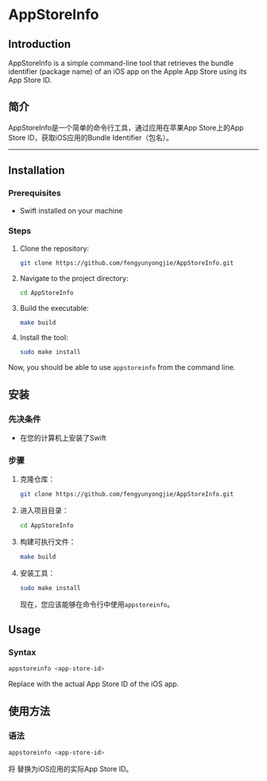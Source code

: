 # AppStoreInfo
## Introduction
AppStoreInfo is a simple command-line tool that retrieves the bundle identifier (package name) of an iOS app on the Apple App Store using its App Store ID.
## 简介

AppStoreInfo是一个简单的命令行工具，通过应用在苹果App Store上的App Store ID，获取iOS应用的Bundle Identifier（包名）。

--- 
## Installation
### Prerequisites
- Swift installed on your machine
### Steps
1. Clone the repository:
   ```bash
   git clone https://github.com/fengyunyongjie/AppStoreInfo.git
   ```
2. Navigate to the project directory:
   ```bash
   cd AppStoreInfo
   ```
3. Build the executable:
   ```bash
   make build
   ```
4. Install the tool:
   ```bash
   sudo make install
   ```
Now, you should be able to use `appstoreinfo` from the command line.
## 安装
### 先决条件
- 在您的计算机上安装了Swift
### 步骤
1. 克隆仓库：
   ```bash
   git clone https://github.com/fengyunyongjie/AppStoreInfo.git
   ```
2. 进入项目目录：
   ```bash
   cd AppStoreInfo
   ```
3. 构建可执行文件：
   ```bash
   make build
   ```
4. 安装工具：
   ```bash
   sudo make install
   ```
   现在，您应该能够在命令行中使用`appstoreinfo`。
## Usage
### Syntax
   ```bash
   appstoreinfo <app-store-id>
   ```
Replace <app-store-id> with the actual App Store ID of the iOS app.
## 使用方法
### 语法
   ```bash
   appstoreinfo <app-store-id>
   ```
将 <app-store-id> 替换为iOS应用的实际App Store ID。
